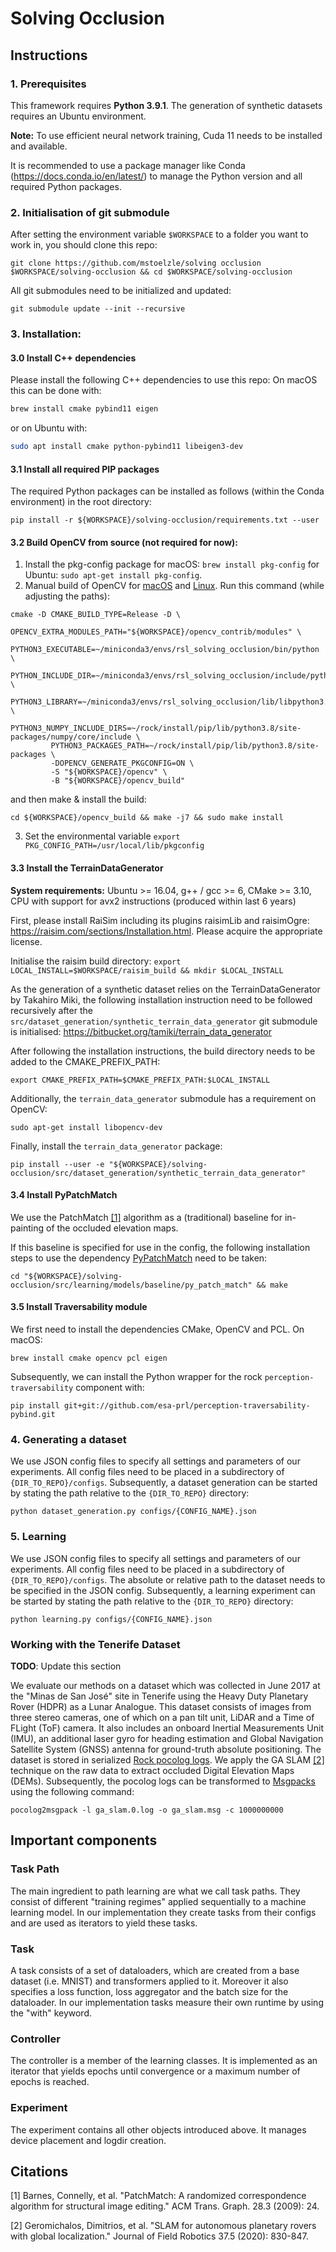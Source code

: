 # Solving Occlusion

## Instructions

### 1. Prerequisites
This framework requires **Python 3.9.1**. The generation of synthetic datasets requires an Ubuntu environment. 

**Note:** To use efficient neural network training, Cuda 11 needs to be installed and available.

It is recommended to use a package manager like Conda (https://docs.conda.io/en/latest/) to manage the Python version 
and all required Python packages.

### 2. Initialisation of git submodule
After setting the environment variable `$WORKSPACE` to a folder you want to work in, you should clone this repo:
```
git clone https://github.com/mstoelzle/solving occlusion $WORKSPACE/solving-occlusion && cd $WORKSPACE/solving-occlusion
```

All git submodules need to be initialized and updated:
```
git submodule update --init --recursive
```

### 3. Installation:
#### 3.0 Install C++ dependencies
Please install the following C++ dependencies to use this repo:
On macOS this can be done with:
```bash
brew install cmake pybind11 eigen
```
or on Ubuntu with:
```bash
sudo apt install cmake python-pybind11 libeigen3-dev
```

#### 3.1 Install all required PIP packages
The required Python packages can be installed as follows (within the Conda environment) in the root directory:
```
pip install -r ${WORKSPACE}/solving-occlusion/requirements.txt --user
```

#### 3.2 Build OpenCV from source (not required for now):

1. Install the pkg-config package
for macOS: `brew install pkg-config` for Ubuntu: `sudo apt-get install pkg-config`.
2. Manual build of OpenCV for [macOS](https://docs.opencv.org/master/d0/db2/tutorial_macos_install.html) and [Linux](https://docs.opencv.org/master/d7/d9f/tutorial_linux_install.html).
Run this command (while adjusting the paths):
```
cmake -D CMAKE_BUILD_TYPE=Release -D \
         OPENCV_EXTRA_MODULES_PATH="${WORKSPACE}/opencv_contrib/modules" \
         PYTHON3_EXECUTABLE=~/miniconda3/envs/rsl_solving_occlusion/bin/python \
         PYTHON_INCLUDE_DIR=~/miniconda3/envs/rsl_solving_occlusion/include/python3.8 \
         PYTHON3_LIBRARY=~/miniconda3/envs/rsl_solving_occlusion/lib/libpython3.so \
         PYTHON3_NUMPY_INCLUDE_DIRS=~/rock/install/pip/lib/python3.8/site-packages/numpy/core/include \
         PYTHON3_PACKAGES_PATH=~/rock/install/pip/lib/python3.8/site-packages \
         -DOPENCV_GENERATE_PKGCONFIG=ON \
         -S "${WORKSPACE}/opencv" \
         -B "${WORKSPACE}/opencv_build"
```
and then make & install the build: 
```
cd ${WORKSPACE}/opencv_build && make -j7 && sudo make install
```

3. Set the environmental variable `export PKG_CONFIG_PATH=/usr/local/lib/pkgconfig`

#### 3.3 Install the TerrainDataGenerator
**System requirements:** Ubuntu >= 16.04, g++ / gcc >= 6, CMake >= 3.10, CPU with support for avx2 instructions (produced within last 6 years)

First, please install RaiSim including its plugins raisimLib and raisimOgre: https://raisim.com/sections/Installation.html. Please acquire the appropriate license.

Initialise the raisim build directory: `export LOCAL_INSTALL=$WORKSPACE/raisim_build && mkdir $LOCAL_INSTALL`

As the generation of a synthetic dataset relies on the TerrainDataGenerator by Takahiro Miki,
the following installation instruction need to be followed recursively after the `src/dataset_generation/synthetic_terrain_data_generator` git submodule is initialised:
https://bitbucket.org/tamiki/terrain_data_generator

After following the installation instructions, the build directory needs to be added to the CMAKE_PREFIX_PATH:
```
export CMAKE_PREFIX_PATH=$CMAKE_PREFIX_PATH:$LOCAL_INSTALL
```

Additionally, the `terrain_data_generator` submodule has a requirement on OpenCV:
```
sudo apt-get install libopencv-dev
```

Finally, install the `terrain_data_generator` package:
```
pip install --user -e "${WORKSPACE}/solving-occlusion/src/dataset_generation/synthetic_terrain_data_generator"
```

#### 3.4 Install PyPatchMatch
We use the PatchMatch [[1]](#1) algorithm as a (traditional) baseline for in-painting of the occluded elevation maps.

If this baseline is specified for use in the config, the following installation steps to use the dependency [PyPatchMatch](https://github.com/vacancy/PyPatchMatch) need to be taken:

```
cd "${WORKSPACE}/solving-occlusion/src/learning/models/baseline/py_patch_match" && make
```

#### 3.5 Install Traversability module
We first need to install the dependencies CMake, OpenCV and PCL. On macOS:
```
brew install cmake opencv pcl eigen
```

Subsequently, we can install the Python wrapper for the rock `perception-traversability` component with:
```
pip install git+git://github.com/esa-prl/perception-traversability-pybind.git
```

### 4. Generating a dataset

We use JSON config files to specify all settings and parameters of our experiments. 
All config files need to be placed in a subdirectory of `{DIR_TO_REPO}/configs`.
Subsequently, a dataset generation can be started by stating the path relative to the `{DIR_TO_REPO}` directory:

```
python dataset_generation.py configs/{CONFIG_NAME}.json
```

### 5. Learning

We use JSON config files to specify all settings and parameters of our experiments. 
All config files need to be placed in a subdirectory of `{DIR_TO_REPO}/configs`. 
The absolute or relative path to the dataset needs to be specified in the JSON config.
Subsequently, a learning experiment can be started by stating the path relative to the `{DIR_TO_REPO}` directory:

```
python learning.py configs/{CONFIG_NAME}.json
```

### Working with the Tenerife Dataset
**TODO**: Update this section

We evaluate our methods on a dataset which was collected in June 2017 at the "Minas de San José" site in Tenerife using 
the Heavy Duty Planetary Rover (HDPR) as a Lunar Analogue. This dataset consists of images from three stereo cameras, one of which on a pan tilt unit, 
LiDAR and a Time of FLight (ToF) camera. It also includes an onboard Inertial Measurements Unit (IMU), an additional laser gyro for heading estimation
and Global Navigation Satellite System (GNSS) antenna for ground-truth absolute positioning. 
The dataset is stored in serialized [Rock pocolog logs](https://github.com/rock-core/tools-pocolog). 
We apply the GA SLAM [[2]](#2) technique on the raw data to extract occluded Digital Elevation Maps (DEMs).
Subsequently, the pocolog logs can be transformed to [Msgpacks](https://msgpack.org) using the following command:
```
pocolog2msgpack -l ga_slam.0.log -o ga_slam.msg -c 1000000000
```

## Important components

### Task Path
The main ingredient to path learning are what we call task paths. 
They consist of different "training regimes" applied sequentially to a machine learning model. 
In our implementation they create tasks from their configs and are used as iterators to yield these tasks.
### Task
A task consists of a set of dataloaders, which are created from a base dataset (i.e. MNIST) and transformers applied to it. 
Moreover it also specifies a loss function, loss aggregator and the batch size for the dataloader.
In our implementation tasks measure their own runtime by using the "with" keyword.

### Controller
The controller is a member of the learning classes. It is implemented as an iterator that yields epochs until convergence 
or a maximum number of epochs is reached.

### Experiment
The experiment contains all other objects introduced above. It manages device placement and logdir creation.

## Citations
<a id="1">[1]</a> Barnes, Connelly, et al. 
"PatchMatch: A randomized correspondence algorithm for structural image editing." ACM Trans. Graph. 28.3 (2009): 24.

<a id="2">[2]</a> Geromichalos, Dimitrios, et al. "SLAM for autonomous planetary rovers with global localization." 
Journal of Field Robotics 37.5 (2020): 830-847.


